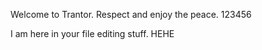 Welcome to Trantor. Respect and enjoy the peace. 123456

I am here in your file editing stuff. HEHE
